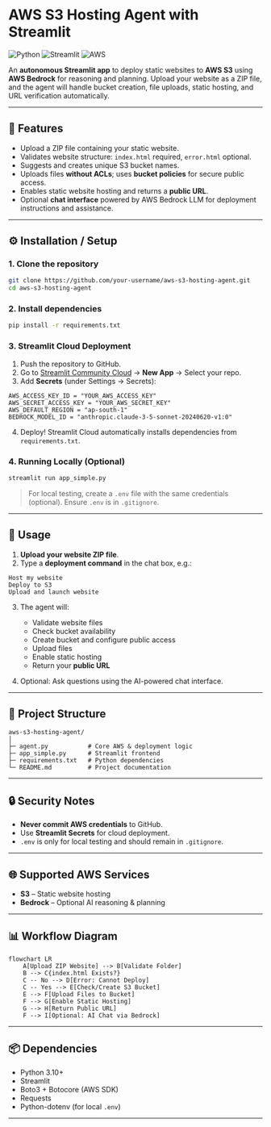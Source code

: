 # AWS S3 Hosting Agent with Streamlit

![Python](https://img.shields.io/badge/Python-3.10+-blue) ![Streamlit](https://img.shields.io/badge/Streamlit-1.30.0-orange) ![AWS](https://img.shields.io/badge/AWS-S3%20%7C%20Bedrock-green)

An **autonomous Streamlit app** to deploy static websites to **AWS S3** using **AWS Bedrock** for reasoning and planning. Upload your website as a ZIP file, and the agent will handle bucket creation, file uploads, static hosting, and URL verification automatically.

---

## 🚀 Features

- Upload a ZIP file containing your static website.  
- Validates website structure: `index.html` required, `error.html` optional.  
- Suggests and creates unique S3 bucket names.  
- Uploads files **without ACLs**; uses **bucket policies** for secure public access.  
- Enables static website hosting and returns a **public URL**.  
- Optional **chat interface** powered by AWS Bedrock LLM for deployment instructions and assistance.  

---
## ⚙️ Installation / Setup

### 1. Clone the repository
```bash
git clone https://github.com/your-username/aws-s3-hosting-agent.git
cd aws-s3-hosting-agent
```

### 2. Install dependencies
```bash
pip install -r requirements.txt
```

### 3. Streamlit Cloud Deployment
1. Push the repository to GitHub.  
2. Go to [Streamlit Community Cloud](https://share.streamlit.io/) → **New App** → Select your repo.  
3. Add **Secrets** (under Settings → Secrets):
```
AWS_ACCESS_KEY_ID = "YOUR_AWS_ACCESS_KEY"
AWS_SECRET_ACCESS_KEY = "YOUR_AWS_SECRET_KEY"
AWS_DEFAULT_REGION = "ap-south-1"
BEDROCK_MODEL_ID = "anthropic.claude-3-5-sonnet-20240620-v1:0"
```
4. Deploy! Streamlit Cloud automatically installs dependencies from `requirements.txt`.

### 4. Running Locally (Optional)
```bash
streamlit run app_simple.py
```
> For local testing, create a `.env` file with the same credentials (optional). Ensure `.env` is in `.gitignore`.

---

## 📝 Usage

1. **Upload your website ZIP file**.  
2. Type a **deployment command** in the chat box, e.g.:
```
Host my website
Deploy to S3
Upload and launch website
```

3. The agent will:  
   - Validate website files  
   - Check bucket availability  
   - Create bucket and configure public access  
   - Upload files  
   - Enable static hosting  
   - Return your **public URL**  

4. Optional: Ask questions using the AI-powered chat interface.

---

## 📂 Project Structure

```
aws-s3-hosting-agent/
│
├─ agent.py           # Core AWS & deployment logic
├─ app_simple.py      # Streamlit frontend
├─ requirements.txt   # Python dependencies
└─ README.md          # Project documentation
```

---

## 🔒 Security Notes

- **Never commit AWS credentials** to GitHub.  
- Use **Streamlit Secrets** for cloud deployment.  
- `.env` is only for local testing and should remain in `.gitignore`.

---

## 🌐 Supported AWS Services

- **S3** – Static website hosting  
- **Bedrock** – Optional AI reasoning & planning  

---

## 📊 Workflow Diagram

```mermaid
flowchart LR
    A[Upload ZIP Website] --> B[Validate Folder]
    B --> C{index.html Exists?}
    C -- No --> D[Error: Cannot Deploy]
    C -- Yes --> E[Check/Create S3 Bucket]
    E --> F[Upload Files to Bucket]
    F --> G[Enable Static Hosting]
    G --> H[Return Public URL]
    F --> I[Optional: AI Chat via Bedrock]
```

---

## 📦 Dependencies

- Python 3.10+  
- Streamlit  
- Boto3 + Botocore (AWS SDK)  
- Requests  
- Python-dotenv (for local `.env`)  

---

